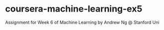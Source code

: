 # coursera-machine-learning-ex5
Assignment for Week 6 of Machine Learning by Andrew Ng @ Stanford Uni
